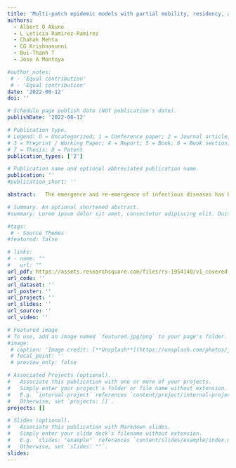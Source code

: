 ```yaml
---
title: 'Multi-patch epidemic models with partial mobility, residency, and demography'
authors:
  - Albert O Akuno
  - L Leticia Ramirez-Ramirez
  - Chahak Mehta
  - CG Krishnanunni
  - Bui-Thanh T
  - Jose A Montoya

#author_notes:
 # - 'Equal contribution'
 # - 'Equal contribution'
date: '2022-08-12'
doi: ''

# Schedule page publish date (NOT publication's date).
publishDate: '2022-08-12'

# Publication type.
# Legend: 0 = Uncategorized; 1 = Conference paper; 2 = Journal article;
# 3 = Preprint / Working Paper; 4 = Report; 5 = Book; 6 = Book section;
# 7 = Thesis; 8 = Patent
publication_types: ['2']

# Publication name and optional abbreviated publication name.
publication: ''
#publication_short: ''

abstract: 	The emergence and re-emergence of infectious diseases has been a global cause of concern in the past few decades. Previous research in the field has revealed that human connectivity and mobility behaviour play a major role in the spreading of an infectious disease. In this work, we propose multi-patch  models that take into account the effects of human mobility on the evolution of disease dynamics in a multi-population environment. In particular, we develop SEIRS multi-patch and multi-group epidemic models to practically account for distinct epidemiological-status-dependent mobilities in each patch.

# Summary. An optional shortened abstract.
#summary: Lorem ipsum dolor sit amet, consectetur adipiscing elit. Duis posuere tellus ac convallis placerat. Proin tincidunt magna sed ex sollicitudin condimentum.

#tags:
 # - Source Themes
#featured: false

# links:
# - name: ""
#   url: ""
url_pdf: https://assets.researchsquare.com/files/rs-1954140/v1_covered.pdf?c=1660320493
url_code: ''
url_dataset: ''
url_poster: ''
url_project: ''
url_slides: ''
url_source: ''
url_video: ''

# Featured image
# To use, add an image named `featured.jpg/png` to your page's folder.
#image:
 # caption: 'Image credit: [**Unsplash**](https://unsplash.com/photos/jdD8gXaTZsc)'
 # focal_point: ''
 # preview_only: false

# Associated Projects (optional).
#   Associate this publication with one or more of your projects.
#   Simply enter your project's folder or file name without extension.
#   E.g. `internal-project` references `content/project/internal-project/index.md`.
#   Otherwise, set `projects: []`.
projects: []

# Slides (optional).
#   Associate this publication with Markdown slides.
#   Simply enter your slide deck's filename without extension.
#   E.g. `slides: "example"` references `content/slides/example/index.md`.
#   Otherwise, set `slides: ""`.
slides:
---
```



